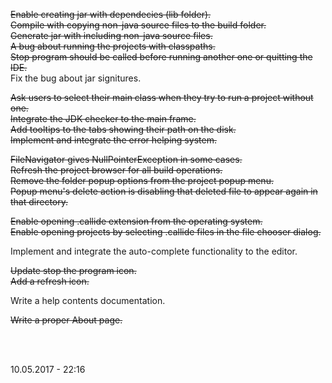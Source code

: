 <del>Enable creating jar with dependecies (lib folder).</del> <br>
<del>Compile with copying non-java source files to the build folder. </del> <br>
<del>Generate jar with including non-java source files.</del> <br>
<del>A bug about running the projects with classpaths.</del> <br>
<del>Stop program should be called before running another one or quitting the IDE.</del> <br>
Fix the bug about jar signitures.

<del>Ask users to select their main class when they try to run a project without one.</del> <br>
<del>Integrate the JDK checker to the main frame.</del> <br> 
<del>Add tooltips to the tabs showing their path on the disk.</del> <br> 
<del>Implement and integrate the error helping system.</del><br>

<del>FileNavigator gives NullPointerException in some cases.</del> <br>
<del>Refresh the project browser for all build operations.</del> <br>
<del>Remove the folder popup options from the project popup menu.</del> <br>
<del>Popup menu's delete action is disabling that deleted file to appear again in that directory.</del> <br>

<del>Enable opening .callide extension from the operating system.</del><br>
<del>Enable opening projects by selecting .callide files in the file chooser dialog.</del> <br>

Implement and integrate the auto-complete functionality to the editor.<br>

<del>Update stop the program icon.</del><br>
<del>Add a refresh icon.</del><br>

Write a help contents documentation.<br>

<del>Write a proper About page.</del><br>

<br><br>

10.05.2017 - 22:16
